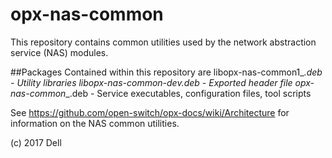 # opx-nas-common
This repository contains common utilities used by the network abstraction service (NAS) modules.

##Packages
Contained within this repository are
libopx-nas-common1_<version>_<arch>.deb       - Utility libraries
libopx-nas-common-dev_<version>_<arch>.deb    - Exported header file
opx-nas-common_<version>_<arch>.deb           - Service executables, configuration files, tool scripts

See https://github.com/open-switch/opx-docs/wiki/Architecture for information on the NAS common utilities.

(c) 2017 Dell
